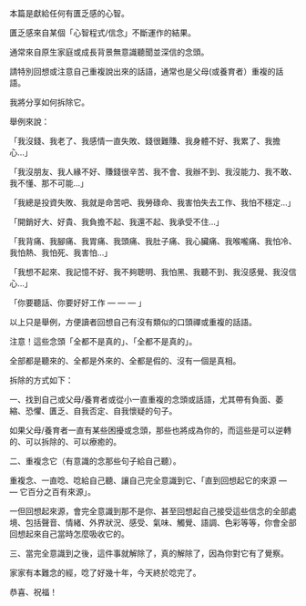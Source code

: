 
本篇是獻給任何有匱乏感的心智。

匱乏感來自某個「心智程式/信念」不斷運作的結果。

通常來自原生家庭或成長背景無意識聽聞並深信的念頭。

請特別回想或注意自己重複說出來的話語，通常也是父母(或養育者）重複的話語。

我將分享如何拆除它。

舉例來說：

「我沒錢、我老了、我感情一直失敗、錢很難賺、我身體不好、我累了、我擔心…」

「我沒朋友、我人緣不好、賺錢很辛苦、我不會、我辦不到、我沒能力、我不敢、我不懂、那不可能…」

「我總是投資失敗、我就是命苦吧、我勞碌命、我害怕失去工作、我怕不穩定…」

「開銷好大、好貴、我負擔不起、我還不起、我承受不住…」

「我背痛、我腳痛、我胃痛、我頭痛、我肚子痛、我心臟痛、我喉嚨痛、我怕冷、我怕熱、我怕死、我害怕…」

「我想不起來、我記憶不好、我不夠聰明、我怕黑、我聽不到、我沒感覺、我沒信心…」

「你要聽話、你要好好工作 — — — 」

以上只是舉例，方便讀者回想自己有沒有類似的口頭禪或重複的話語。

注意！這些念頭「全都不是真的」、「全都不是真的」。

全部都是聽來的、全都是外來的、全都是假的、沒有一個是真相。

拆除的方式如下：

一、找到自己或父母/養育者或從小一直重複的念頭或話語，尤其帶有負面、萎縮、恐懼、匱乏、自我否定、自我懷疑的句子。

如果父母/養育者一直有某些困擾或念頭，那些也將成為你的，而這些是可以逆轉的、可以拆除的、可以療癒的。

二、重複念它（有意識的念那些句子給自己聽）。

重複念、一直唸、唸給自己聽、讓自己完全意識到它、「直到回想起它的來源 — — 它百分之百有來源」。

一但回想起來源，會完全意識到那不是你、甚至回想起自己接受這些信念的全部處境、包括聲音、情緒、外界狀況、感受、氣味、觸覺、語調、色彩等等，你會全部回想起來自己當時怎麼吸收它的。

三、當完全意識到之後，這件事就解除了，真的解除了，因為你對它有了覺察。

家家有本難念的經，唸了好幾十年，今天終於唸完了。

恭喜、祝福！